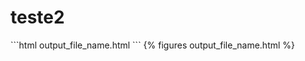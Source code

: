 # teste2

<div w3-include-html="output_file_name.html"></div>
```html
output_file_name.html
```
{% figures output_file_name.html %}

